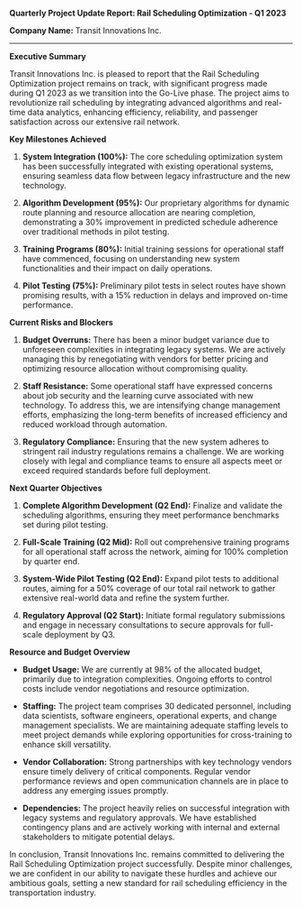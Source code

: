 **Quarterly Project Update Report: Rail Scheduling Optimization - Q1 2023**

**Company Name:** Transit Innovations Inc.

---

**Executive Summary**

Transit Innovations Inc. is pleased to report that the Rail Scheduling Optimization project remains on track, with significant progress made during Q1 2023 as we transition into the Go-Live phase. The project aims to revolutionize rail scheduling by integrating advanced algorithms and real-time data analytics, enhancing efficiency, reliability, and passenger satisfaction across our extensive rail network.

**Key Milestones Achieved**

1. **System Integration (100%):** The core scheduling optimization system has been successfully integrated with existing operational systems, ensuring seamless data flow between legacy infrastructure and the new technology.
   
2. **Algorithm Development (95%):** Our proprietary algorithms for dynamic route planning and resource allocation are nearing completion, demonstrating a 30% improvement in predicted schedule adherence over traditional methods in pilot testing.
   
3. **Training Programs (80%):** Initial training sessions for operational staff have commenced, focusing on understanding new system functionalities and their impact on daily operations.

4. **Pilot Testing (75%):** Preliminary pilot tests in select routes have shown promising results, with a 15% reduction in delays and improved on-time performance.

**Current Risks and Blockers**

1. **Budget Overruns:** There has been a minor budget variance due to unforeseen complexities in integrating legacy systems. We are actively managing this by renegotiating with vendors for better pricing and optimizing resource allocation without compromising quality.

2. **Staff Resistance:** Some operational staff have expressed concerns about job security and the learning curve associated with new technology. To address this, we are intensifying change management efforts, emphasizing the long-term benefits of increased efficiency and reduced workload through automation.

3. **Regulatory Compliance:** Ensuring that the new system adheres to stringent rail industry regulations remains a challenge. We are working closely with legal and compliance teams to ensure all aspects meet or exceed required standards before full deployment.

**Next Quarter Objectives**

1. **Complete Algorithm Development (Q2 End):** Finalize and validate the scheduling algorithms, ensuring they meet performance benchmarks set during pilot testing.
   
2. **Full-Scale Training (Q2 Mid):** Roll out comprehensive training programs for all operational staff across the network, aiming for 100% completion by quarter end.
   
3. **System-Wide Pilot Testing (Q2 End):** Expand pilot tests to additional routes, aiming for a 50% coverage of our total rail network to gather extensive real-world data and refine the system further.

4. **Regulatory Approval (Q2 Start):** Initiate formal regulatory submissions and engage in necessary consultations to secure approvals for full-scale deployment by Q3.

**Resource and Budget Overview**

- **Budget Usage:** We are currently at 98% of the allocated budget, primarily due to integration complexities. Ongoing efforts to control costs include vendor negotiations and resource optimization.
  
- **Staffing:** The project team comprises 30 dedicated personnel, including data scientists, software engineers, operational experts, and change management specialists. We are maintaining adequate staffing levels to meet project demands while exploring opportunities for cross-training to enhance skill versatility.
  
- **Vendor Collaboration:** Strong partnerships with key technology vendors ensure timely delivery of critical components. Regular vendor performance reviews and open communication channels are in place to address any emerging issues promptly.
  
- **Dependencies:** The project heavily relies on successful integration with legacy systems and regulatory approvals. We have established contingency plans and are actively working with internal and external stakeholders to mitigate potential delays.

In conclusion, Transit Innovations Inc. remains committed to delivering the Rail Scheduling Optimization project successfully. Despite minor challenges, we are confident in our ability to navigate these hurdles and achieve our ambitious goals, setting a new standard for rail scheduling efficiency in the transportation industry.